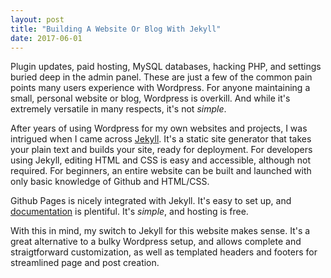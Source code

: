 ```yaml
---
layout: post
title: "Building A Website Or Blog With Jekyll"
date: 2017-06-01
---
```


Plugin updates, paid hosting, MySQL databases, hacking PHP, and settings buried deep in the admin panel. These are just a few of the common pain points many users experience with Wordpress. For anyone maintaining a small, personal website or blog, Wordpress is overkill. And while it's extremely versatile in many respects, it's not *simple*. 

After years of using Wordpress for my own websites and projects, I was intrigued when I came across [Jekyll](https://jekyllrb.com). It's a static site generator that takes your plain text and builds your site, ready for deployment. For developers using Jekyll, editing HTML and CSS is easy and accessible, although not required. For beginners, an entire website can be built and launched with only basic knowledge of Github and HTML/CSS.

Github Pages is nicely integrated with Jekyll. It's easy to set up, and [documentation](https://help.github.com/articles/using-jekyll-as-a-static-site-generator-with-github-pages/) is plentiful. It's *simple*, and hosting is free.

With this in mind, my switch to Jekyll for this website makes sense. It's a great alternative to a bulky Wordpress setup, and allows complete and straigtforward customization, as well as templated headers and footers for streamlined page and post creation.
